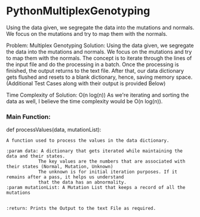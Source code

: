 # PythonMultiplexGenotyping
Using the data given, we segregate the data into the mutations and normals. We focus on the mutations and try to map them with the normals.


Problem: Multiplex Genotyping
Solution: Using the data given, we segregate the data into the mutations and normals. We focus on the mutations and try
          to map them with the normals. The concept is to iterate through the lines of the input file and do the
          processing in a batch. Once the processing is finished, the output returns to the text file. After that,
          our data dictionary gets flushed and resets to a blank dictionary, hence, saving memory space.
          (Additional Test Cases along with their output is provided Below)

Time Complexity of Solution: O(n log(n)) As we're iterating and sorting the data as well, I believe the time complexity
                            would be O(n log(n)).



### Main Function:

def processValues(data, mutationList):
    
    A function used to process the values in the data dictionary.

    :param data: A dictionary that gets iterated while maintaining the data and their states.
                The key values are the numbers that are associated with their states (Normal, Mutation, Unknown)
                The unknown is for initial iteration purposes. If it remains after a pass, it helps us understand
                that the data has an abnormality.
    :param mutationList: A Mutation List that keeps a record of all the mutations


    :return: Prints the Output to the text File as required.

